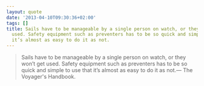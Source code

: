 ```yaml
---
layout: quote
date: '2013-04-10T09:30:36+02:00'
tags: []
title: Sails have to be manageable by a single person on watch, or they won’t get
  used. Safety equipment such as preventers has to be so quick and simple to use that
  it’s almost as easy to do it as not.
---
```

> Sails have to be manageable by a single person on watch, or they won’t get used. Safety equipment such as preventers has to be so quick and simple to use that it’s almost as easy to do it as not.&#8212; The Voyager's Handbook.
